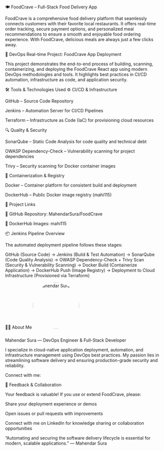 🍽️ FoodCrave – Full-Stack Food Delivery App

FoodCrave is a comprehensive food delivery platform that seamlessly connects customers with their favorite local restaurants.
It offers real-time order tracking, secure payment options, and personalized meal recommendations to ensure a smooth and enjoyable food ordering experience.
With FoodCrave, delicious meals are always just a few clicks away.

🚀 DevOps Real-time Project: FoodCrave App Deployment

This project demonstrates the end-to-end process of building, scanning, containerizing, and deploying the FoodCrave React app using modern DevOps methodologies and tools. It highlights best practices in CI/CD automation, infrastructure as code, and application security.

🛠️ Tools & Technologies Used
⚙️ CI/CD & Infrastructure

GitHub – Source Code Repository

Jenkins – Automation Server for CI/CD Pipelines

Terraform – Infrastructure as Code (IaC) for provisioning cloud resources

🔍 Quality & Security

SonarQube – Static Code Analysis for code quality and technical debt

OWASP Dependency-Check – Vulnerability scanning for project dependencies

Trivy – Security scanning for Docker container images

🐳 Containerization & Registry

Docker – Container platform for consistent build and deployment

DockerHub – Public Docker image registry (mahi115)

📂 Project Links

🔗 GitHub Repository: MahendarSura/FoodCrave

🐳 DockerHub Images: mahi115

📦 Jenkins Pipeline Overview

The automated deployment pipeline follows these stages:

GitHub (Source Code) 
  → Jenkins (Build & Test Automation) 
    → SonarQube (Code Quality Analysis) 
      → OWASP Dependency-Check + Trivy Scan (Security & Vulnerability Scanning) 
        → Docker Build (Containerize Application) 
          → DockerHub Push (Image Registry) 
            → Deployment to Cloud Infrastructure (Provisioned via Terraform)

👨‍💼 About Me
<img src="https://media.licdn.com/dms/image/C5603AQG2Np4trKUjJw/profile-displayphoto-shrink_800_800/0/1658405898417?e=2147483647&v=beta&t=phMUNk_5mTkR5hxf5Y7ejx7uFfA2kzmrcvMi6lXh0j2E" alt="Mahendar Sura" width="150" height="150" style="border-radius:50%; margin-bottom: 1em;" />

Mahendar Sura — DevOps Engineer & Full-Stack Developer

I specialize in cloud-native application deployment, automation, and infrastructure management using DevOps best practices. My passion lies in streamlining software delivery and ensuring production-grade security and reliability.

Connect with me:






📢 Feedback & Collaboration

Your feedback is valuable! If you use or extend FoodCrave, please:

Share your deployment experience or demos

Open issues or pull requests with improvements

Connect with me on LinkedIn for knowledge sharing or collaboration opportunities

“Automating and securing the software delivery lifecycle is essential for modern, scalable applications.” — Mahendar Sura
